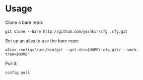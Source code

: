 # Usage

Clone a bare repo:

    git clone --bare http://github.com/yashkir/cfg .cfg.git

Set up an alias to use the bare repo:

    alias config="/usr/bin/git --git-dir=$HOME/.cfg.git/ --work-tree=$HOME"

Pull it:

    config pull
